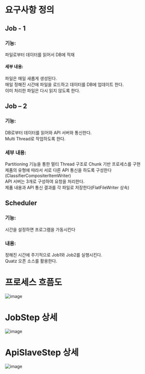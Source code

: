 # 요구사항 정의
## Job - 1
### 기능: 
파일로부터 데이터를 읽어서 DB에 적재
#### 세부 내용:  
파일은 매일 새롭게 생성된다.  
매일 정해진 시간에 파일을 로드하고 데이터를 DB에 업데이트 한다.  
이미 처리한 파일은 다시 읽지 않도록 한다.  
## Job – 2
### 기능:
DB로부터 데이터를 읽어와 API 서버와 통신한다.  
Multi Thread로 작업하도록 한다.  
### 세부 내용:
Partitioning 기능을 통한 멀티 Thread 구조로 Chunk 기반 프로세스를 구현  
제품의 유형에 따라서 서로 다른 API 통신을 하도록 구성한다(ClassifierCompositerItemWriter)  
API 서버는 3개로 구성하여 요청을 처리한다.    
제품 내용과 API 통신 결과를 각 파일로 저장한다(FlatFileWriter 상속)
## Scheduler
### 기능:
시간을 설정하면 프로그램을 가동시킨다
### 내용: 
정해진 시간에 주기적으로 Job1와 Job2를 실행시킨다.  
Quatz 오픈 소스를 활용한다.

# 프로세스 흐픔도
![image](https://github.com/user-attachments/assets/2ae38e5b-bc39-46cd-961b-1016c145e335)

# JobStep 상세
![image](https://github.com/user-attachments/assets/accf6aa3-9c07-4f8e-9af7-b7e01d53d9e8)

# ApiSlaveStep 상세
![image](https://github.com/user-attachments/assets/d960d37a-2e6f-47fc-95c1-d36dad03de76)
